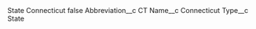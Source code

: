 <?xml version="1.0" encoding="UTF-8"?>
<CustomMetadata xmlns="http://soap.sforce.com/2006/04/metadata" xmlns:xsi="http://www.w3.org/2001/XMLSchema-instance" xmlns:xsd="http://www.w3.org/2001/XMLSchema">
    <label>State Connecticut</label>
    <protected>false</protected>
    <values>
        <field>Abbreviation__c</field>
        <value xsi:type="xsd:string">CT</value>
    </values>
    <values>
        <field>Name__c</field>
        <value xsi:type="xsd:string">Connecticut</value>
    </values>
    <values>
        <field>Type__c</field>
        <value xsi:type="xsd:string">State</value>
    </values>
</CustomMetadata>

